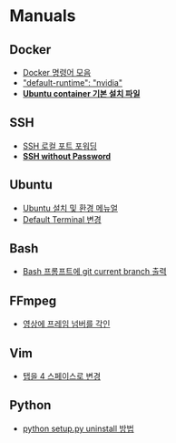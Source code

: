 # Manuals

## Docker
- [Docker 명령어 모음](docker/docker_commands.md)   
- ["default-runtime": "nvidia"](docker/default_runtime_nvidia.md)
- **[Ubuntu container 기본 설치 파일](docker/basic_install_in_docker_container.sh)**

## SSH
- [SSH 로컬 포트 포워딩](ssh/ssh_local_port_forwarding.md)
- **[SSH without Password](ssh/ssh_without_password.md)**

## Ubuntu
- [Ubuntu 설치 및 환경 메뉴얼](ubuntu/install.md)
- [Default Terminal 변경](ubuntu/change_default_terminal.md)

## Bash
- [Bash 프롬프트에 git current branch 출력](bash/bash_with_git_branch.md)

## FFmpeg
- [영상에 프레임 넘버를 각인](ffmpeg/video_imprint_frame_numbers.md)

## Vim
- [탭을 4 스페이스로 변경](vim/tab_to_4_spaces.md)

## Python
- [python setup.py uninstall 방법](python/python_setup_dot_py_uninstall.md)